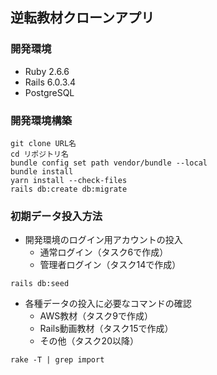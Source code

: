 ## 逆転教材クローンアプリ

### 開発環境

- Ruby 2.6.6
- Rails 6.0.3.4
- PostgreSQL

### 開発環境構築

```
git clone URL名
cd リポジトリ名
bundle config set path vendor/bundle --local
bundle install
yarn install --check-files
rails db:create db:migrate
```

### 初期データ投入方法

- 開発環境のログイン用アカウントの投入
  - 通常ログイン（タスク6で作成）
  - 管理者ログイン（タスク14で作成）

```
rails db:seed
```

- 各種データの投入に必要なコマンドの確認
  - AWS教材（タスク9で作成）
  - Rails動画教材（タスク15で作成）
  - その他（タスク20以降）

```
rake -T | grep import
```
